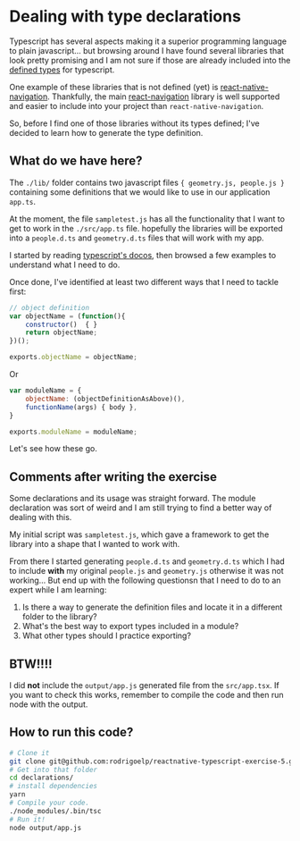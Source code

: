 # Dealing with type declarations

Typescript has several aspects making it a superior programming language to plain javascript... but browsing around I have found several libraries that look pretty promising and I am not sure if those are already included into the [defined types](https://github.com/DefinitelyTyped/DefinitelyTyped) for typescript.

One example of these libraries that is not defined (yet) is [react-native-navigation](https://www.npmjs.com/package/react-native-navigation). Thankfully, the main [react-navigation](https://www.npmjs.com/package/react-navigation) library is well supported and easier to include into your project than `react-native-navigation`.

So, before I find one of those libraries without its types defined; I've decided to learn how to generate the type definition.

## What do we have here?

The `./lib/` folder contains two javascript files `{ geometry.js, people.js }` containing some definitions that we would like to use in our application `app.ts`.

At the moment, the file `sampletest.js` has all the functionality that I want to get to work in the `./src/app.ts` file. hopefully the libraries will be exported into a `people.d.ts` and `geometry.d.ts` files that will work with my app.

I started by reading [typescript's docos](https://www.typescriptlang.org/docs/handbook/declaration-files/introduction.html), then browsed a few examples to understand what I need to do.

Once done, I've identified at least two different ways that I need to tackle first:

```js
// object definition
var objectName = (function(){
    constructor()  { }
    return objectName;
})();

exports.objectName = objectName;
```

Or

```js
var moduleName = {
    objectName: (objectDefinitionAsAbove)(),
    functionName(args) { body },
}

exports.moduleName = moduleName;
```

Let's see how these go.

## Comments after writing the exercise

Some declarations and its usage was straight forward. The module declaration was sort of weird and I am still trying to find a better way of dealing with this.

My initial script was `sampletest.js`, which gave a framework to get the library into a shape that I wanted to work with.

From there I started generating `people.d.ts` and `geometry.d.ts` which I had to include __with__ my original `people.js` and `geometry.js` otherwise it was not working... But end up with the following questionsn that I need to do to an expert while I am learning:

1. Is there a way to generate the definition files and locate it in a different folder to the library?
1. What's the best way to export types included in a module?
1. What other types should I practice exporting?

## BTW!!!!

I did **not** include the `output/app.js` generated file from the `src/app.tsx`. If you want to check this works, remember to compile the code and then run node with the output.

## How to run this code?

```sh
# Clone it
git clone git@github.com:rodrigoelp/reactnative-typescript-exercise-5.git declarations
# Get into that folder
cd declarations/
# install dependencies
yarn
# Compile your code.
./node_modules/.bin/tsc
# Run it!
node output/app.js
```